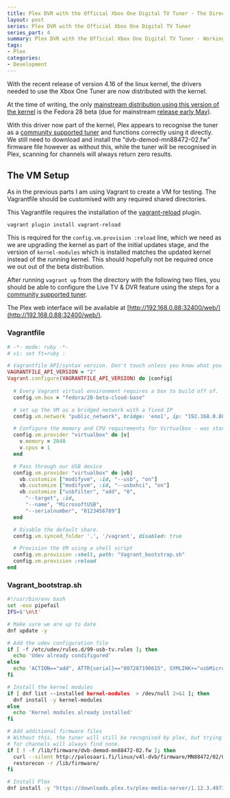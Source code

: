 ```yaml
---
title: Plex DVR with the Official Xbox One Digital TV Tuner - The Direct (and working!) Approach
layout: post
series: Plex DVR with the Official Xbox One Digital TV Tuner
series_part: 4
summary: Plex DVR with the Official Xbox One Digital TV Tuner - Working without TVheadend!!
tags:
- Plex
categories: 
- Development
---
```


With the recent release of version 4.16 of the linux kernel, the drivers needed to use the Xbox One Tuner are now distributed with the kernel.

At the time of writing, the only [mainstream distribution using this version of the kernel][distrowatch_search] is the Fedora 28 beta (due for mainstream [release early May][fedora28_schedule]). 

With this driver now part of the kernel, Plex appears to recognise the tuner as a [community supported tuner][plex_unsupported_tuner] and functions correctly using it directly. We still need to download and install the "dvb-demod-mn88472-02.fw" firmware file however as without this, while the tuner will be recognised in Plex, scanning for channels will always return zero results.

<!--more-->

## The VM Setup

As in the previous parts I am using Vagrant to create a VM for testing. The Vagrantfile should be customised with any required shared directories.

This Vagrantfile requires the installation of the [vagrant-reload][vagrant_reload] plugin.

    vagrant plugin install vagrant-reload

This is required for the `config.vm.provision :reload` line, which we need as we are upgrading the kernel as part of the initial updates stage, and the version of `kernel-modules` which is installed matches the updated kernel instead of the running kernel. This should hopefully not be required once we out out of the beta distribution. 

After running `vagrant up` from the directory with the following two files, you should be able to configure the Live TV & DVR feature using the steps for a [community supported tuner][plex_unsupported_tuner]. 

The Plex web interface will be available at [http://192.168.0.88:32400/web/](http://192.168.0.88:32400/web/). 

### Vagrantfile

~~~ ruby
# -*- mode: ruby -*-
# vi: set ft=ruby :

# Vagrantfile API/syntax version. Don't touch unless you know what you're doing!
VAGRANTFILE_API_VERSION = "2"
Vagrant.configure(VAGRANTFILE_API_VERSION) do |config|
  
  # Every Vagrant virtual environment requires a box to build off of.
  config.vm.box = "fedora/28-beta-cloud-base"

  # set up the VM as a bridged network with a fixed IP
  config.vm.network "public_network", bridge: 'eno1', ip: "192.168.0.88"

  # Configure the memory and CPU requirements for Virtualbox - was starting with 512M!
  config.vm.provider "virtualbox" do |v|
    v.memory = 2048
    v.cpus = 1
  end

  # Pass through our USB device
  config.vm.provider "virtualbox" do |vb|
    vb.customize ["modifyvm", :id, "--usb", "on"]
    vb.customize ["modifyvm", :id, "--usbxhci", "on"]
    vb.customize ["usbfilter", "add", "0",
      "--target", :id,
      "--name", "MicrosoftUSB",
      "--serialnumber", "0123456789"]
  end

  # Disable the default share. 
  config.vm.synced_folder '.', '/vagrant', disabled: true

  # Provision the VM using a shell script
  config.vm.provision :shell, path: "Vagrant_bootstrap.sh"
  config.vm.provision :reload
end
~~~

### Vagrant_bootstrap.sh

~~~ bash
#!/usr/bin/env bash
set -euo pipefail
IFS=$'\n\t'

# Make sure we are up to date
dnf update -y

# Add the udev configuration file
if [ -f /etc/udev/rules.d/99-usb-tv.rules ]; then
  echo 'Udev already condifigured'
else
  echo 'ACTION=="add", ATTR{serial}=="007287190615", SYMLINK+="usbMicrosoftTV"' > /etc/udev/rules.d/99-usb-tv.rules
fi

# Install the kernel modules
if [ dnf list --installed kernel-modules  > /dev/null 2>&1 ]; then
  dnf install -y kernel-modules
else
  echo 'Kernel modules already installed'
fi

# Add additional firmware files
# Without this, the tuner will still be recognised by plex, but trying to scan
# for channels will always find none. 
if [ ! -f /lib/firmware/dvb-demod-mn88472-02.fw ]; then
  curl --silent http://palosaari.fi/linux/v4l-dvb/firmware/MN88472/02/088b891ac9273ff8c6818fca27b24d81/dvb-demod-mn88472-02.fw --output /lib/firmware/dvb-demod-mn88472-02.fw
  restorecon -r /lib/firmware/
fi

# Install Plex
dnf install -y "https://downloads.plex.tv/plex-media-server/1.12.3.4973-215c28d86/plexmediaserver-1.12.3.4973-215c28d86.x86_64.rpm"
~~~



[distrowatch_search]: https://distrowatch.com/search.php?pkg=linux&relation=similar&pkgver=4.16&distrorange=InLatest#pkgsearch "Distrowarch Search for Kernel 4.16"
[fedora28_schedule]: https://fedoraproject.org/wiki/Releases/28/Schedule "Releases/28/Schedule"
[plex_unsupported_tuner]: https://support.plex.tv/articles/community-supported-tuners/ "Plex - Community Supported Tuners"
[vagrant_reload]: https://github.com/aidanns/vagrant-reload  "Vagrant Reload Provisioner on GitHub"

